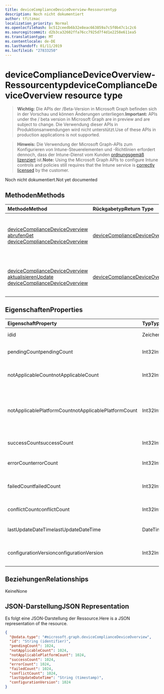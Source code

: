```yaml
---
title: deviceComplianceDeviceOverview-Ressourcentyp
description: Noch nicht dokumentiert
author: tfitzmac
localization_priority: Normal
ms.openlocfilehash: bc512ceedb6b32e8eac663859a7c5f0b47c1c2c6
ms.sourcegitcommit: d2b3ca32602ffa76cc7925d7f4d1e2258e611ea5
ms.translationtype: MT
ms.contentlocale: de-DE
ms.lasthandoff: 01/11/2019
ms.locfileid: "27833250"
---
```

# <a name="devicecompliancedeviceoverview-resource-type"></a><span data-ttu-id="d7dab-103">deviceComplianceDeviceOverview-Ressourcentyp</span><span class="sxs-lookup"><span data-stu-id="d7dab-103">deviceComplianceDeviceOverview resource type</span></span>

> <span data-ttu-id="d7dab-104">**Wichtig:** Die APIs der /Beta-Version in Microsoft Graph befinden sich in der Vorschau und können Änderungen unterliegen.</span><span class="sxs-lookup"><span data-stu-id="d7dab-104">**Important:** APIs under the / beta version in Microsoft Graph are in preview and are subject to change.</span></span> <span data-ttu-id="d7dab-105">Die Verwendung dieser APIs in Produktionsanwendungen wird nicht unterstützt.</span><span class="sxs-lookup"><span data-stu-id="d7dab-105">Use of these APIs in production applications is not supported.</span></span>

> <span data-ttu-id="d7dab-106">**Hinweis:** Die Verwendung der Microsoft Graph-APIs zum Konfigurieren von Intune-Steuerelementen und -Richtlinien erfordert dennoch, dass der Intune-Dienst vom Kunden [ordnungsgemäß lizenziert](https://go.microsoft.com/fwlink/?linkid=839381) ist.</span><span class="sxs-lookup"><span data-stu-id="d7dab-106">**Note:** Using the Microsoft Graph APIs to configure Intune controls and policies still requires that the Intune service is [correctly licensed](https://go.microsoft.com/fwlink/?linkid=839381) by the customer.</span></span>

<span data-ttu-id="d7dab-107">Noch nicht dokumentiert.</span><span class="sxs-lookup"><span data-stu-id="d7dab-107">Not yet documented</span></span>
## <a name="methods"></a><span data-ttu-id="d7dab-108">Methoden</span><span class="sxs-lookup"><span data-stu-id="d7dab-108">Methods</span></span>
|<span data-ttu-id="d7dab-109">Methode</span><span class="sxs-lookup"><span data-stu-id="d7dab-109">Method</span></span>|<span data-ttu-id="d7dab-110">Rückgabetyp</span><span class="sxs-lookup"><span data-stu-id="d7dab-110">Return Type</span></span>|<span data-ttu-id="d7dab-111">Beschreibung</span><span class="sxs-lookup"><span data-stu-id="d7dab-111">Description</span></span>|
|:---|:---|:---|
|[<span data-ttu-id="d7dab-112">deviceComplianceDeviceOverview abrufen</span><span class="sxs-lookup"><span data-stu-id="d7dab-112">Get deviceComplianceDeviceOverview</span></span>](../api/intune-deviceconfig-devicecompliancedeviceoverview-get.md)|[<span data-ttu-id="d7dab-113">deviceComplianceDeviceOverview</span><span class="sxs-lookup"><span data-stu-id="d7dab-113">deviceComplianceDeviceOverview</span></span>](../resources/intune-deviceconfig-devicecompliancedeviceoverview.md)|<span data-ttu-id="d7dab-114">Lesen von Eigenschaften und Beziehungen des [deviceComplianceDeviceOverview](../resources/intune-deviceconfig-devicecompliancedeviceoverview.md)-Objekts.</span><span class="sxs-lookup"><span data-stu-id="d7dab-114">Read properties and relationships of the [deviceComplianceDeviceOverview](../resources/intune-deviceconfig-devicecompliancedeviceoverview.md) object.</span></span>|
|[<span data-ttu-id="d7dab-115">deviceComplianceDeviceOverview aktualisieren</span><span class="sxs-lookup"><span data-stu-id="d7dab-115">Update deviceComplianceDeviceOverview</span></span>](../api/intune-deviceconfig-devicecompliancedeviceoverview-update.md)|[<span data-ttu-id="d7dab-116">deviceComplianceDeviceOverview</span><span class="sxs-lookup"><span data-stu-id="d7dab-116">deviceComplianceDeviceOverview</span></span>](../resources/intune-deviceconfig-devicecompliancedeviceoverview.md)|<span data-ttu-id="d7dab-117">Aktualisieren der Eigenschaften eines [deviceComplianceDeviceOverview](../resources/intune-deviceconfig-devicecompliancedeviceoverview.md)-Objekts.</span><span class="sxs-lookup"><span data-stu-id="d7dab-117">Update the properties of a [deviceComplianceDeviceOverview](../resources/intune-deviceconfig-devicecompliancedeviceoverview.md) object.</span></span>|

## <a name="properties"></a><span data-ttu-id="d7dab-118">Eigenschaften</span><span class="sxs-lookup"><span data-stu-id="d7dab-118">Properties</span></span>
|<span data-ttu-id="d7dab-119">Eigenschaft</span><span class="sxs-lookup"><span data-stu-id="d7dab-119">Property</span></span>|<span data-ttu-id="d7dab-120">Typ</span><span class="sxs-lookup"><span data-stu-id="d7dab-120">Type</span></span>|<span data-ttu-id="d7dab-121">Beschreibung</span><span class="sxs-lookup"><span data-stu-id="d7dab-121">Description</span></span>|
|:---|:---|:---|
|<span data-ttu-id="d7dab-122">id</span><span class="sxs-lookup"><span data-stu-id="d7dab-122">id</span></span>|<span data-ttu-id="d7dab-123">Zeichenfolge</span><span class="sxs-lookup"><span data-stu-id="d7dab-123">String</span></span>|<span data-ttu-id="d7dab-124">Schlüssel der Entität</span><span class="sxs-lookup"><span data-stu-id="d7dab-124">Key of the entity.</span></span>|
|<span data-ttu-id="d7dab-125">pendingCount</span><span class="sxs-lookup"><span data-stu-id="d7dab-125">pendingCount</span></span>|<span data-ttu-id="d7dab-126">Int32</span><span class="sxs-lookup"><span data-stu-id="d7dab-126">Int32</span></span>|<span data-ttu-id="d7dab-127">Anzahl der ausstehenden Geräte</span><span class="sxs-lookup"><span data-stu-id="d7dab-127">Number of pending devices</span></span>|
|<span data-ttu-id="d7dab-128">notApplicableCount</span><span class="sxs-lookup"><span data-stu-id="d7dab-128">notApplicableCount</span></span>|<span data-ttu-id="d7dab-129">Int32</span><span class="sxs-lookup"><span data-stu-id="d7dab-129">Int32</span></span>|<span data-ttu-id="d7dab-130">Anzahl der ausgenommenen Geräte</span><span class="sxs-lookup"><span data-stu-id="d7dab-130">Number of not applicable devices</span></span>|
|<span data-ttu-id="d7dab-131">notApplicablePlatformCount</span><span class="sxs-lookup"><span data-stu-id="d7dab-131">notApplicablePlatformCount</span></span>|<span data-ttu-id="d7dab-132">Int32</span><span class="sxs-lookup"><span data-stu-id="d7dab-132">Int32</span></span>|<span data-ttu-id="d7dab-133">Anzahl der Geräte, die aufgrund von Konflikt Plattform und Richtlinie nicht zutreffend</span><span class="sxs-lookup"><span data-stu-id="d7dab-133">Number of not applicable devices due to mismatch platform and policy</span></span>|
|<span data-ttu-id="d7dab-134">successCount</span><span class="sxs-lookup"><span data-stu-id="d7dab-134">successCount</span></span>|<span data-ttu-id="d7dab-135">Int32</span><span class="sxs-lookup"><span data-stu-id="d7dab-135">Int32</span></span>|<span data-ttu-id="d7dab-136">Anzahl der erfolgreichen Geräte</span><span class="sxs-lookup"><span data-stu-id="d7dab-136">Number of succeeded devices</span></span>|
|<span data-ttu-id="d7dab-137">errorCount</span><span class="sxs-lookup"><span data-stu-id="d7dab-137">errorCount</span></span>|<span data-ttu-id="d7dab-138">Int32</span><span class="sxs-lookup"><span data-stu-id="d7dab-138">Int32</span></span>|<span data-ttu-id="d7dab-139">Anzahl der fehlerhaften Geräte</span><span class="sxs-lookup"><span data-stu-id="d7dab-139">Number of error devices</span></span>|
|<span data-ttu-id="d7dab-140">failedCount</span><span class="sxs-lookup"><span data-stu-id="d7dab-140">failedCount</span></span>|<span data-ttu-id="d7dab-141">Int32</span><span class="sxs-lookup"><span data-stu-id="d7dab-141">Int32</span></span>|<span data-ttu-id="d7dab-142">Anzahl der fehlgeschlagenen Geräte</span><span class="sxs-lookup"><span data-stu-id="d7dab-142">Number of failed devices</span></span>|
|<span data-ttu-id="d7dab-143">conflictCount</span><span class="sxs-lookup"><span data-stu-id="d7dab-143">conflictCount</span></span>|<span data-ttu-id="d7dab-144">Int32</span><span class="sxs-lookup"><span data-stu-id="d7dab-144">Int32</span></span>|<span data-ttu-id="d7dab-145">Anzahl der Geräte in Konflikt</span><span class="sxs-lookup"><span data-stu-id="d7dab-145">Number of devices in conflict</span></span>|
|<span data-ttu-id="d7dab-146">lastUpdateDateTime</span><span class="sxs-lookup"><span data-stu-id="d7dab-146">lastUpdateDateTime</span></span>|<span data-ttu-id="d7dab-147">DateTimeOffset</span><span class="sxs-lookup"><span data-stu-id="d7dab-147">DateTimeOffset</span></span>|<span data-ttu-id="d7dab-148">Datum und Uhrzeit der letzten Aktualisierung</span><span class="sxs-lookup"><span data-stu-id="d7dab-148">Last update time</span></span>|
|<span data-ttu-id="d7dab-149">configurationVersion</span><span class="sxs-lookup"><span data-stu-id="d7dab-149">configurationVersion</span></span>|<span data-ttu-id="d7dab-150">Int32</span><span class="sxs-lookup"><span data-stu-id="d7dab-150">Int32</span></span>|<span data-ttu-id="d7dab-151">Version der Richtlinie für diese Übersicht</span><span class="sxs-lookup"><span data-stu-id="d7dab-151">Version of the policy for that overview</span></span>|

## <a name="relationships"></a><span data-ttu-id="d7dab-152">Beziehungen</span><span class="sxs-lookup"><span data-stu-id="d7dab-152">Relationships</span></span>
<span data-ttu-id="d7dab-153">Keine</span><span class="sxs-lookup"><span data-stu-id="d7dab-153">None</span></span>
## <a name="json-representation"></a><span data-ttu-id="d7dab-154">JSON-Darstellung</span><span class="sxs-lookup"><span data-stu-id="d7dab-154">JSON Representation</span></span>
<span data-ttu-id="d7dab-155">Es folgt eine JSON-Darstellung der Ressource.</span><span class="sxs-lookup"><span data-stu-id="d7dab-155">Here is a JSON representation of the resource.</span></span>
<!-- {
  "blockType": "resource",
  "keyProperty": "id",
  "@odata.type": "microsoft.graph.deviceComplianceDeviceOverview"
}
-->
``` json
{
  "@odata.type": "#microsoft.graph.deviceComplianceDeviceOverview",
  "id": "String (identifier)",
  "pendingCount": 1024,
  "notApplicableCount": 1024,
  "notApplicablePlatformCount": 1024,
  "successCount": 1024,
  "errorCount": 1024,
  "failedCount": 1024,
  "conflictCount": 1024,
  "lastUpdateDateTime": "String (timestamp)",
  "configurationVersion": 1024
}
```






